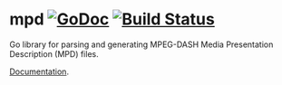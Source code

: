 # mpd [![GoDoc](https://godoc.org/github.com/RamanPndy/go-dash-mpd?status.svg)](https://godoc.org/github.com/RamanPndy/go-dash-mpd) [![Build Status](https://travis-ci.org/mc2soft/mpd.svg)](https://travis-ci.org/mc2soft/mpd)

Go library for parsing and generating MPEG-DASH Media Presentation Description (MPD) files.

[Documentation](http://godoc.org/github.com/RamanPndy/go-dash-mpd).
